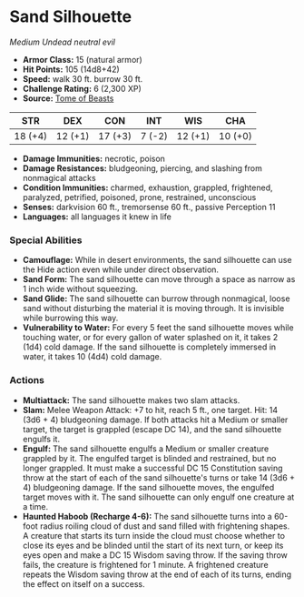 # Sand Silhouette

*Medium* *Undead* *neutral evil*

- **Armor Class:** 15 (natural armor)
- **Hit Points:** 105 (14d8+42)
- **Speed:** walk 30 ft. burrow 30 ft.
- **Challenge Rating:** 6 (2,300 XP)
- **Source:** [Tome of Beasts](https://koboldpress.com/kpstore/product/tome-of-beasts-for-5th-edition-print/)

| STR | DEX | CON | INT | WIS | CHA |
| --- | --- | --- | --- | --- | --- |
| 18 (+4) | 12 (+1) | 17 (+3) | 7 (-2) | 12 (+1) | 10 (+0) |

- **Damage Immunities:** necrotic, poison
- **Damage Resistances:** bludgeoning, piercing, and slashing from nonmagical attacks
- **Condition Immunities:** charmed, exhaustion, grappled, frightened, paralyzed, petrified, poisoned, prone, restrained, unconscious
- **Senses:** darkvision 60 ft., tremorsense 60 ft., passive Perception 11
- **Languages:** all languages it knew in life
### Special Abilities
- **Camouflage:** While in desert environments, the sand silhouette can use the Hide action even while under direct observation.
- **Sand Form:** The sand silhouette can move through a space as narrow as 1 inch wide without squeezing.
- **Sand Glide:** The sand silhouette can burrow through nonmagical, loose sand without disturbing the material it is moving through. It is invisible while burrowing this way.
- **Vulnerability to Water:** For every 5 feet the sand silhouette moves while touching water, or for every gallon of water splashed on it, it takes 2 (1d4) cold damage. If the sand silhouette is completely immersed in water, it takes 10 (4d4) cold damage.
### Actions
- **Multiattack:** The sand silhouette makes two slam attacks.
- **Slam:** Melee Weapon Attack: +7 to hit, reach 5 ft., one target. Hit: 14 (3d6 + 4) bludgeoning damage. If both attacks hit a Medium or smaller target, the target is grappled (escape DC 14), and the sand silhouette engulfs it.
- **Engulf:** The sand silhouette engulfs a Medium or smaller creature grappled by it. The engulfed target is blinded and restrained, but no longer grappled. It must make a successful DC 15 Constitution saving throw at the start of each of the sand silhouette's turns or take 14 (3d6 + 4) bludgeoning damage. If the sand silhouette moves, the engulfed target moves with it. The sand silhouette can only engulf one creature at a time.
- **Haunted Haboob (Recharge 4-6):** The sand silhouette turns into a 60-foot radius roiling cloud of dust and sand filled with frightening shapes. A creature that starts its turn inside the cloud must choose whether to close its eyes and be blinded until the start of its next turn, or keep its eyes open and make a DC 15 Wisdom saving throw. If the saving throw fails, the creature is frightened for 1 minute. A frightened creature repeats the Wisdom saving throw at the end of each of its turns, ending the effect on itself on a success.
